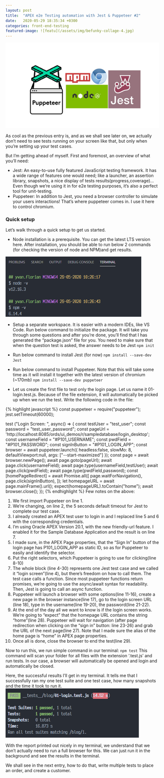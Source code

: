 ```yaml
---
layout: post
title:  "APEX e2e Testing automation with Jest & Puppeteer #2"
date:   2020-05-29 18:35:34 +0300
categories: front-end-testing
featured-image: ![featu](/assets/img/befunky-collage-4.jpg)
---
```

![featu](/assets/img/befunky-collage-4.jpg)

As cool as the previous entry is, and as we shall see later on, we actually don’t need to see tests running on your screen like that, but only when you’re setting up your test cases.

But I’m getting ahead of myself. First and foremost, an overview of what you’ll need:

   - Jest: An easy-to-use fully featured JavaScript testing framework. It has a wide range of features one would need; like a launcher, an assertion library, snapshots, a nice display of tests results(progress,coverage)… Even though we’re using it in for e2e testing purposes, it’s also a perfect tool for unit-testing.
   - Puppeteer: In addition to Jest, you need a browser controller to simulate your users interactions! That’s where puppeteer comes in. I use it here to control chromium.

### Quick setup

Let’s walk through a quick setup to get us started.

   -  Node installation is a prerequisite. You can get the latest LTS version here. After installation, you should be able to run below 2 commands (for checking the version of node and NPM)and get results.

![node-npm-v](/assets/img/node-npm-v.png)

   -  Setup a separate workspace. It is easier with a modern IDEs, like VS Code. Run below command to initialize the package. It will take you through some questions and after you’re done, you’ll find that I has generated the “package.json” file for you. You need to make sure that when the question test is asked, the answer needs to be Jest
      `npm init`

   -  Run below command to install Jest (for now)
      `npm install --save-dev Jest`
   
   -  Run below command to install Puppeteer. Note that this will take some time as it will install it together with the latest version of chromium (~170mb)
      `npm install --save-dev puppeteer`
   
   -  Let us create the first file to test only the login page. Let us name it 01-login.test.js. Because of the file extension, it will automatically be picked up when we run the test.
Write the following code in the file:

{% highlight javascript %}
const puppeteer = require("puppeteer");
jest.setTimeout(60000);
 
test ("Login Screen: ", async() => {
   const testUser = "test_user";
   const password = "test_user_password";
   const pageUrl  = 'http://localhost:8085/ords/ui_demos/r/sampledatabase/login_desktop';
   const usernameField = "#P101_USERNAME";
   const pwdField = "#P101_PASSWORD";
   const signInButton = "#P101_LOGIN_APP";
   const browser  = await puppeteer.launch({
      headless:false,
      slowMo: 8,
      defaultViewport:null,
      args: ["--start-maximized"]
   });
   const page = await browser.newPage();
   await page.goto(pageUrl); 
   await page.click(usernameField);
   await page.type(usernameField,testUser);
   await page.click(pwdField);
   await page.type(pwdField,password);
   const [homePageRedirect] = await Promise.all([
      page.waitForNavigation(),
      page.click(signInButton),
    ]);
   let homepageURL = await page.mainFrame().url();
   expect(homepageURL).toContain("home");
   await browser.close();
});
{% endhighlight %}
Few notes on the above:
   1.  We first import Puppeteer on line 1.
   2.  We’re changing, on line 2, the 5 seconds default timeout for Jest to complete our test case.
   3.  I already created an APEX test user to login in and I replaced line 5 and 6 with the corresponding credentials.
   4.  I’m using Oracle APEX Version 20.1, with the new friendly-url feature. I enabled it for the Sample Database Application and the result is on line 7.
   5.  I made sure, in the APEX Page properties, that the “Sign In” button of the login page has P101_LOGIN_APP as static ID, so as for Puppeteer to easily and identify the selector.
   6.  Put the right selectors, which Puppeteer is going to use for clicking(line 8-10)
   7.  The whole block (line 4-30) represents one Jest test case and we called it “login screen”(line 4), but there’s freedom on how to call them. The test case calls a function. Since most puppeteer functions return promises, we’re going to use the async/await syntax for readability. Then, Jest is going to call an async function.
   8.  Puppeteer will launch a browser with some options(line 11-16), create a new page in the browser instance(line 17), go to the login screen URL (line 18), type in the username(line 19-20), the password(line 21-22).
   9.  At the end of the day all we want to know is if the login screen works. We’re going to “expect” that the homepage URL contains the string “home”(line 28). Puppeteer will wait for navigation (after page redirection when clicking on the “sign in” button: line 23-26) and grab the URL of the next page(line 27). Note that I made sure the alias of the home page is “home” in APEX page properties.
   10.  Once all is done, close the browser to end the test(line 29).

Now to run this, we run simple command in our terminal: `npm test` This command will scan your folder for all files with the extension ‘.test.js’ and run tests. In our case, a browser will automatically be opened and login and automatically be closed.

Here, the successful results I’ll get in my terminal. It tells me that I successfully ran my one test suite and one test case, how many snapshots and the time it took to run it.
![npm-test-results](/assets/img/01-login-test-results.png)

With the report printed out nicely in my terminal, we understand that we don’t actually need to run a full browser for this. We can just run it in the background and see the results in the terminal.

We shall see in the next entry, how to do that, write multiple tests to place an order, and create a customer.

[jest-docs]: https://jestjs.io/en/
[puppeteer-docs]: https://pptr.dev/
